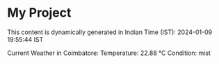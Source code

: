 # My Project

This content is dynamically generated in Indian Time (IST): 2024-01-09 19:55:44 IST


Current Weather in Coimbatore:
Temperature: 22.88 °C
Condition: mist
